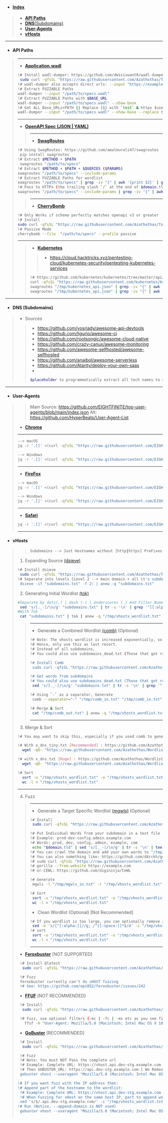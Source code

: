- #### [Index]()
> - [**API Paths**](https://github.com/Azathothas/Wordlists/blob/main/Misc/README.md#api-paths)
> - [**DNS**(Subdomains)](https://github.com/Azathothas/Wordlists/blob/main/Misc/README.md#dns-subdomains)
> - [**User-Agents**](https://github.com/Azathothas/Wordlists/blob/main/Misc/README.md#user-agents)
> - [**vHosts**](https://github.com/Azathothas/Wordlists/blob/main/Misc/README.md#vhosts)
---
- #### API Paths
> ---
> - [**Application.wadl**](https://eclipse-ee4j.github.io/jersey.github.io/documentation/latest/wadl.html)
> ```bash
> !# Install wadl-dumper: https://github.com/dwisiswant0/wadl-dumper
>  sudo curl -qfsSL "https://raw.githubusercontent.com/Azathothas/Toolpacks/main/x86_64/wadl-dumper" -o "/usr/local/bin/wadl-dumper" && sudo chmod +xwr "/usr/local/bin/wadl-dumper"
> !# wadl-dumper also accepts direct urls: --input "https://example.com/app.wadl"
> !# Extract FUZZABLE Paths
> wadl-dumper --input "/path/to/specs.wadl" 
> !# Extract FUZZABLE Paths with $BASE_URL
> wadl-dumper --input "/path/to/specs.wadl" --show-base
> !# Get ALL Base_URLs+PATH || Replace {$} with `test` & httpx (use -fc 401,403 etc to filter by Status Code)
> wadl-dumper --input "/path/to/specs.wadl" --show-base --replace test | httpx -silent -include-response --json |  jq . | less
> ```
> ---
> - [**OpenAPI Spec (JSON | YAML)**](https://editor.swagger.io/)
> > ---
> > - [**SwagRoutes**](https://github.com/amalmurali47/swagroutes)
> ```bash
> !# Using SwagRoutes: https://github.com/amalmurali47/swagroutes
>  pip install swagroutes
> !# Extract $METHOD + $PATH
>  swagroutes "/path/to/specs"
> !# Extract $METHOD + $PATH + $QUERIES ($PARAMS)
> swagroutes "/path/to/specs" --include-params
> !# Extract FUZZABLE Paths for wordlist
> swagroutes "/path/to/specs" | grep -iv "{" | awk '{print $2}' | grep -oE '\/[^\ ]+' | sed 's/^\///' 
> !# Pass to HTTPx (the trailing slash `/` at the end of $domain.tld is REQUIRED)
> swagroutes "/path/to/specs" --include-params | grep -iv "{" | awk '{print $2}' | grep -oE '\/[^\ ]+' | sed 's/^\///' | sed 's|^|https://$domain.tld/|' | httpx -silent -include-response --json |  jq . | less
> ```
> > ---
> > - [**CherryBomb**](blst-security/cherrybomb)
> ```bash 
> !# Only Works if schema perfectly matches openapi v3 or greater
> !# Install
> sudo curl -qfsSL "https://raw.githubusercontent.com/Azathothas/Toolpacks/main/x86_64/cherrybomb" -o "/usr/local/bin/cherrybomb" && sudo chmod +xwr "/usr/local/bin/cherrybomb"
> !# Passive Mode
> cherrybomb --file  "/path/to/specs" --profile passive
> ```
> ---
> > - [**Kubernetes**](https://github.com/kubernetes/kubernetes/)
> > > - https://cloud.hacktricks.xyz/pentesting-cloud/kubernetes-security/pentesting-kubernetes-services
> > ```bash
> > !# https://github.com/kubernetes/kubernetes/tree/master/api/openapi-spec
> > curl -qfsSL "https://raw.githubusercontent.com/kubernetes/kubernetes/master/api/openapi-spec/swagger.json" -o "/tmp/kubernetes_api.json"
> > swagroutes "/tmp/kubernetes_api.json" | grep -iv "{" | awk '{print $2}' | grep -oE '\/[^\ ]+' | sed 's/^\///' | anew x_api_tiny.txt | wc -l
> > swagroutes "/tmp/kubernetes_api.json" | grep -iv "{" | awk '{print $2}' | grep -oE '\/[^\ ]+' | sed 's/^\///' | anew x_lhf_mini.txt | wc -l
> > ```
---
- #### DNS (Subdomains)
> - Sources
> > - https://github.com/yosriady/awesome-api-devtools
> > - https://github.com/ligurio/awesome-ci
> > - https://github.com/rootsongjc/awesome-cloud-native
> > - https://github.com/crazy-canux/awesome-monitoring
> > - https://github.com/awesome-selfhosted/awesome-selfhosted
> > - https://github.com/anaibol/awesome-serverless
> > - https://github.com/Atarity/deploy-your-own-saas
> > - 
> > ```bash
> > $placeholder to programmatically extract all tech names to add into x_dns
> > ```
--- 
- #### User-Agents
> > Main Source: https://github.com/EIGHTFINITE/top-user-agents/blob/main/index.json
> > Alt: https://github.com/HyperBeats/User-Agent-List
> - [**Chrome**](https://chromereleases.googleblog.com/)
> ---
> ```bash
> --> macOS
> jq -r '.[]' <(curl -qfsSL "https://raw.githubusercontent.com/EIGHTFINITE/top-user-agents/main/index.json") | grep -i 'mac' | grep -i 'chrome' | sort -u | tail -n 1
>
> --> Windows
> jq -r '.[]' <(curl -qfsSL "https://raw.githubusercontent.com/EIGHTFINITE/top-user-agents/main/index.json") | grep -i 'Windows NT 10' | grep -i 'chrome'| grep -iv 'edg\|opr\|ya' | sort -u | tail -n 1
> 
> ```
> ---
> - [**FireFox**](https://www.mozilla.org/en-US/firefox/releases/)
> ```bash
> --> macOS
> jq -r '.[]' <(curl -qfsSL "https://raw.githubusercontent.com/EIGHTFINITE/top-user-agents/main/index.json") | grep -i 'mac' | grep -i 'firefox' | sort -u | tail -n 1
>
> --> Windows
> jq -r '.[]' <(curl -qfsSL "https://raw.githubusercontent.com/EIGHTFINITE/top-user-agents/main/index.json") | grep -i 'Windows NT 10' | grep -i 'firefox' | grep -iv 'edg\|opr\|ya' | sort -u | tail -n 1 
> ```
> ---
> - [**Safari**](https://developer.apple.com/documentation/safari-release-notes)
> ```bash
> jq -r '.[]' <(curl -qfsSL "https://raw.githubusercontent.com/EIGHTFINITE/top-user-agents/main/index.json") | grep -i 'mac' | grep -i 'safari' | sort -u | tail -n 1
> ```
> ---
- #### vHosts
> > ```bash
> > Subdomains --> Just Hostnames without [http|https] PreFixes
> > ```
> 1. Expanding Source [(dsieve)](https://github.com/trickest/dsieve)
> ```bash
> !# Install dsieve
>  sudo curl -qfsSL "https://raw.githubusercontent.com/Azathothas/Toolpacks/main/x86_64/dsieve" -o "/usr/local/bin/dsieve" && sudo chmod +xwr "/usr/local/bin/dsieve"
> !# Separate into levels [Level 2 --> main domain + all it's subdomains]
>  dsieve -if "subdomains.txt" -f 2: | anew -q "subdomains.txt"
> ```
> 2. Generating Initial Wordlist [(tok)](https://github.com/tomnomnom/hacks/tree/master/tok)
> ```bash
> #Separate by dots(.) | dash (-) | Underscores (_) And Filter Numerics
>  sed 's/[._-]/\n/g' "subdomains.txt" | tr -s '\n' | grep '^[[:alpha:]]\+$' | anew -q "/tmp/vhosts_wordlist.txt"
> #With Tok
>  cat "subdomains.txt" | tok | anew -q "/tmp/vhosts_wordlist.txt"
> ```
> > ---
> > - Generate a Combined Wordlist [(comb)](https://github.com/tomnomnom/hacks/tree/master/comb) (Optional) 
> > ```bash
> > !# Note: The vhosts wordlist is increased exponentially, so if initial list is 1000, then result will be (1000 X 1000 = 1,000,000)
> > !# Hence, only use this as last resort.
> > !# Instead of all subdomains,
> > !# You could also use subdomains_dead.txt (Those that got resolved but aren't alive) to reduce the output
> > 
> > !# Install Comb
> >  sudo curl -qfsSL "https://raw.githubusercontent.com/Azathothas/Toolpacks/main/x86_64/comb" -o "/usr/local/bin/comb" && sudo chmod +xwr "/usr/local/bin/comb"
> > 
> > !# Get words from subdomains
> > !# You could also use subdomains_dead.txt (Those that got resolved but aren't alive) to reduce the output
> >  sed 's/[._-]/\n/g' "subdomains.txt" | tr -s '\n' | grep '^[[:alpha:]]\+$' | anew -q "/tmp/comb_in.txt"
> > 
> > !# Using `-` as a separator, Generate
> >  comb --separator="-" "/tmp/comb_in.txt" "/tmp/comb_in.txt" > "/tmp/comb_out.txt"
> > 
> > !# Merge & Sort
> >  cat "/tmp/comb_out.txt" | anew -q "/tmp/vhosts_wordlist.txt"
> > ```
> > ---
> 3. Merge & Sort
> ```bash
> !# You may want to skip this, especially if you used comb to generate permutations
> 
> !# With x_dns_tiny.txt [Recommended] : https://github.com/Azathothas/Wordlists/blob/main/x_dns_tiny.txt
>   wget -qO- "https://raw.githubusercontent.com/Azathothas/Wordlists/main/x_dns_tiny.txt" | anew -q "/tmp/vhosts_wordlist.txt"
> 
> !# with x_dns.txt [Huge] : https://github.com/Azathothas/Wordlists/blob/main/x_dns.txt
>   wget -qO- "https://raw.githubusercontent.com/Azathothas/Wordlists/main/x_dns.txt" | anew -q "/tmp/vhosts_wordlist.txt"
>
> !# Sort
>   sort -u "/tmp/vhosts_wordlist.txt" -o "/tmp/vhosts_wordlist.txt"
>   wc -l < "/tmp/vhosts_wordlist.txt"
> ```
> ---
> 4. Fuzz
> > ---
> > - Generate a Target Specific Wordlist [(mgwls)](https://github.com/trickest/mgwls) (Optional)
> > ```bash
> > !# Install
> >  sudo curl -qfsSL "https://raw.githubusercontent.com/Azathothas/Toolpacks/main/x86_64/mgwls" -o "/usr/local/bin/mgwls" && sudo chmod +xwr "/usr/local/bin/mgwls"
> >
> > !# Put Individual Words from your subdomain in a text file
> > !# Example: prod-dev-config.admin.example.com
> > !# Words: prod, dev, config, admin, example, com
> >  echo "$domain.tld" | sed 's/[._-]/\n/g' | tr -s '\n' | tee "/tmp/mgwls_in.txt"
> > !# You can crawl the domain and add your own words to "/tmp/mgwls_in.txt"
> > !# You can also something like: https://github.com/d4rckh/gorilla
> > !# sudo curl -qfsSL "https://raw.githubusercontent.com/Azathothas/Toolpacks/main/x86_64/gorilla" -o "/usr/local/bin/gorilla" && sudo chmod +xwr "/usr/local/bin/gorilla"
> > !# gorilla --from-website https://example.com
> > !# or CEWL: https://github.com/digininja/CeWL
> > 
> > !# Generate
> >  mgwls -l "/tmp/mgwls_in.txt" -r "/tmp/vhosts_wordlist.txt" -delimiter "-" | anew -q  "/tmp/vhosts_wordlist.txt"
> >
> > !# Sort
> >  sort -u "/tmp/vhosts_wordlist.txt" -o "/tmp/vhosts_wordlist.txt"
> >  wc -l < "/tmp/vhosts_wordlist.txt"
> > 
> > ```
> > - Clean Wordlist (Optional) [Not Recommended]
> > ```bash
> > !# If you wordlist is too large, you can optionally remove all words that have numerics (digits)
> >  sed -e 's/[^[:alpha:]]//g; /^[[:space:]]*$/d' -i "/tmp/vhosts_wordlist.txt"
> > !# sort
> >  sort -u "/tmp/vhosts_wordlist.txt" -o "/tmp/vhosts_wordlist.txt"
> >  wc -l < "/tmp/vhosts_wordlist.txt"
> > ```
> > ---
> - [**Feroxbuster**](https://epi052.github.io/feroxbuster-docs/docs/) [NOT SUPPORTED]
> ```bash
>  !# Install @latest
>   sudo curl -qfsSL "https://raw.githubusercontent.com/Azathothas/Toolpacks/main/x86_64/feroxbuster" -o "/usr/local/bin/feroxbuster" && sudo chmod +xwr "/usr/local/bin/feroxbuster"
>
>  !# Fuzz
>  feroxbuster currently can't do vHOST fuzzing
>  !# See: https://github.com/epi052/feroxbuster/issues/242
> 
> ```
> - [**FFUF**](https://github.com/ffuf/ffuf#usage) [NOT RECOMMENDED]
> ```bash
>  !# Install
>   sudo curl -qfsSL "https://raw.githubusercontent.com/Azathothas/Toolpacks/main/x86_64/ffuf" -o "/usr/local/bin/ffuf" && sudo chmod +xwr "/usr/local/bin/ffuf"
> 
>  !# Fuzz, use optional filters (-mc | -fc | -ms etc as you see fit)
>    ffuf -H "User-Agent: Mozilla/5.0 (Macintosh; Intel Mac OS X 10_15_7) AppleWebKit/537.36 (KHTML, like Gecko) Chrome/116.0.0.0 Safari/537.36" -w "/tmp/vhosts_wordlist.txt" -H "Host: FUZZ.$DOMAIN.TLD" -u "https://$host_or_ip"
> 
> ```
> - [**GoBuster**](https://github.com/OJ/gobuster#vhost-mode) [RECOMMENDED]
> ```bash
>  !# Install
>   sudo curl -qfsSL "https://raw.githubusercontent.com/Azathothas/Toolpacks/main/x86_64/gobuster" -o "/usr/local/bin/gobuster" && sudo chmod +xwr "/usr/local/bin/gobuster"
> 
>  !# Fuzz
>  !# Note: You must NOT Pass the complete url
>  !# Example: Complete URL: https://vhost.api.dev-stg.example.com
>  !# Then GOBUSTER_URL: https://api.dev-stg.example.com [ We Removed the actual vHOST as that's where we want to FUZZ]
>  gobuster vhost --useragent "Mozilla/5.0 (Macintosh; Intel Mac OS X 10_15_7) AppleWebKit/537.36 (KHTML, like Gecko) Chrome/116.0.0.0 Safari/537.36" --no-tls-validation --append-domain --wordlist "/tmp/vhosts_wordlist.txt" --url "$GOBUSTER_URL_NOT_COMPLETE_URL"
>
> !# If you want fuzz with the IP address then:
> !# Append part of the hostname to the wordlist:
>  !# Example: Complete URL: https://vhost.api.dev-stg.example.com
>  !# When Fuzzing for vHost on the same host IP, part to append would be: `.api.dev-stg.example.com` (Including the dot)
>  sed 's/$/.api.dev-stg.example.com/' -i "/tmp/vhosts_wordlist.txt"
> !# Run (Notice, --append-domain is NOT used)
>  gobuster vhost --useragent "Mozilla/5.0 (Macintosh; Intel Mac OS X 10_15_7) AppleWebKit/537.36 (KHTML, like Gecko) Chrome/116.0.0.0 Safari/537.36" --no-tls-validation --wordlist "/tmp/vhosts_wordlist.txt" --url "$HOST_IP_WITH_HTTP_OR_HTTPS"
>  
> ```
